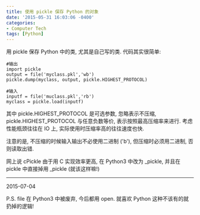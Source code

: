 ```yaml
---
title: 使用 pickle 保存 Python 的对象
date: '2015-05-31 16:03:06 -0400'
categories:
- Computer Tech
tags: [Python]
---
```

用 pickle 保存 Python 中的类, 尤其是自己写的类. 代码其实很简单: 

    #输出
    import pickle
    output = file('myclass.pkl','wb')
    pickle.dump(myclass, output, pickle.HIGHEST_PROTOCOL)

    #输入
    inputf = file('muclass.pkl','rb')
    myclass = pickle.load(inputf)

其中 pickle.HIGHEST_PROTOCOL 是可选参数, 忽略表示不压缩, pickle.HIGHEST_PROTOCOL 与任意负数等价, 表示按照最高压缩率来进行. 考虑性能瓶颈往往在 IO 上, 实际使用时压缩率高的往往速度也快. 

注意的是, 不压缩的时候输入输出不必使用二进制 ('b'), 但压缩时必须用二进制, 否则读取出错.

网上说 cPickle 由于用 C 实现效率更高, 在 Python3 中改为 \_pickle, 并且在 pickle 中直接掉用 \_pickle (就该这样嘛!)

-----
2015-07-04

P.S. file 在 Python3 中被废弃, 今后都用 open. 就喜欢 Python 这种不该有的就扔掉的逻辑!
